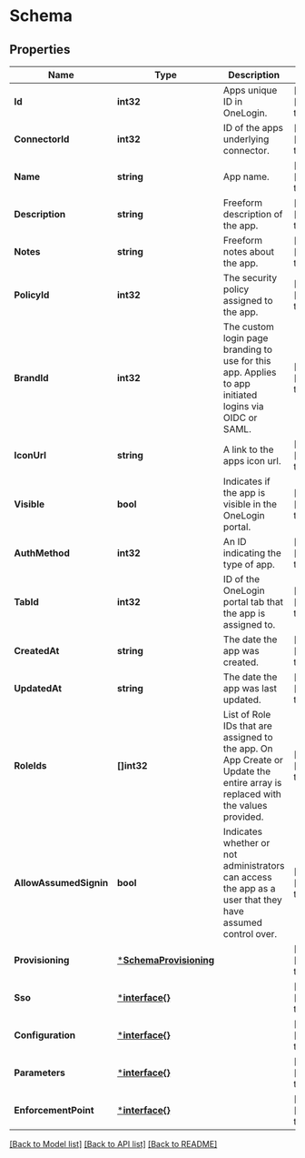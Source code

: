 # Schema

## Properties
Name | Type | Description | Notes
------------ | ------------- | ------------- | -------------
**Id** | **int32** | Apps unique ID in OneLogin. | [optional] [default to null]
**ConnectorId** | **int32** | ID of the apps underlying connector. | [optional] [default to null]
**Name** | **string** | App name. | [optional] [default to null]
**Description** | **string** | Freeform description of the app. | [optional] [default to null]
**Notes** | **string** | Freeform notes about the app. | [optional] [default to null]
**PolicyId** | **int32** | The security policy assigned to the app. | [optional] [default to null]
**BrandId** | **int32** | The custom login page branding to use for this app. Applies to app initiated logins via OIDC or SAML. | [optional] [default to null]
**IconUrl** | **string** | A link to the apps icon url. | [optional] [default to null]
**Visible** | **bool** | Indicates if the app is visible in the OneLogin portal. | [optional] [default to null]
**AuthMethod** | **int32** | An ID indicating the type of app. | [optional] [default to null]
**TabId** | **int32** | ID of the OneLogin portal tab that the app is assigned to. | [optional] [default to null]
**CreatedAt** | **string** | The date the app was created. | [optional] [default to null]
**UpdatedAt** | **string** | The date the app was last updated. | [optional] [default to null]
**RoleIds** | **[]int32** | List of Role IDs that are assigned to the app. On App Create or Update the entire array is replaced with the values provided. | [optional] [default to null]
**AllowAssumedSignin** | **bool** | Indicates whether or not administrators can access the app as a user that they have assumed control over. | [optional] [default to null]
**Provisioning** | [***SchemaProvisioning**](schema_provisioning.md) |  | [optional] [default to null]
**Sso** | [***interface{}**](interface{}.md) |  | [optional] [default to null]
**Configuration** | [***interface{}**](interface{}.md) |  | [optional] [default to null]
**Parameters** | [***interface{}**](interface{}.md) |  | [optional] [default to null]
**EnforcementPoint** | [***interface{}**](interface{}.md) |  | [optional] [default to null]

[[Back to Model list]](../README.md#documentation-for-models) [[Back to API list]](../README.md#documentation-for-api-endpoints) [[Back to README]](../README.md)

